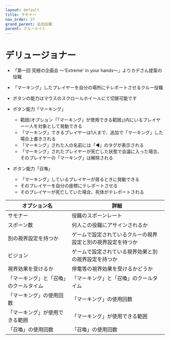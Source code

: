 ```yaml
---
layout: default
title: サモナー
nav_order: 27
grand_parent: 追加役職
parent: クルーメイト
---
```


# デリュージョナー

- 「第一回 究極の企画会  ～'Extreme' in your hands～」よりカデさん提案の役職

- 「マーキング」したプレイヤーを自分の場所にテレポートさせるクルー役職

- ボタンの能力はマウスのスクロールホイールにて切替可能です

- ボタン能力「マーキング」
  - 範囲(オプション「「マーキング」が使用できる範囲」)内にいるプレイヤー一人を対象として発動できる
  - 「マーキング」できるプレイヤーは1人まで、追加で「マーキング」した場合上書きされる
  - 「マーキング」された人の名前には「◀」のタグが表示される
  - 「マーキング」されたプレイヤーが死亡した状態で会議に入った場合、そのプレイヤーの「マーキング」は解除される

- ボタン能力「召喚」
  - 「マーキング」しているプレイヤーが居るときに発動できる
  - そのプレイヤーを自分の座標にテレポートさせる
  - そのプレイヤーが死亡していた場合、死体がテレポートされる


|  オプション名 |  詳細  |
| ---- | ---- |
| サモナー  | 役職のスポーンレート |
| スポーン数  | 何人この役職にアサインされるか |
| 別の視界設定を持つか  |  ゲームで設定されているクルーの視界設定と別の視界設定を持つか  |
| ビジョン  |  ゲームで設定されている視界効果と別の視界設定を持つか  |
| 視界効果を受けるか  |  停電等の視界効果を受けるかどうか  |
| 「マーキング」と「召喚」のクールタイム  |  「マーキング」と「召喚」のクールタイム  |
| 「マーキング」の使用回数  |  「マーキング」の使用回数  |
| 「マーキング」が使用できる範囲  |  「マーキング」が使用できる範囲   |
| 「召喚」の使用回数  |  「召喚」の使用回数  |

